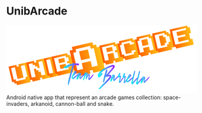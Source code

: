 # UnibArcade
![](logo/app_title.png)
Android native app that represent an arcade games collection: space-invaders, arkanoid, cannon-ball and snake.

